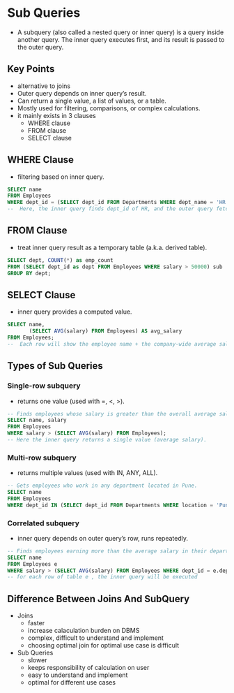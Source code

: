 # Sub Queries
- A subquery (also called a nested query or inner query) is a query inside another query.
The inner query executes first, and its result is passed to the outer query.

## Key Points
- alternative to joins
- Outer query depends on inner query’s result.
- Can return a single value, a list of values, or a table.
- Mostly used for filtering, comparisons, or complex calculations.
- it mainly exists in 3 clauses
    - WHERE clause
    - FROM clause
    - SELECT clause

## WHERE Clause 
- filtering based on inner query.
``` sql
SELECT name
FROM Employees
WHERE dept_id = (SELECT dept_id FROM Departments WHERE dept_name = 'HR');
--  Here, the inner query finds dept_id of HR, and the outer query fetches employees in HR.
```
## FROM Clause 
- treat inner query result as a temporary table (a.k.a. derived table).
``` sql
SELECT dept, COUNT(*) as emp_count
FROM (SELECT dept_id as dept FROM Employees WHERE salary > 50000) sub
GROUP BY dept;
```
## SELECT Clause
- inner query provides a computed value.
``` sql
SELECT name,
       (SELECT AVG(salary) FROM Employees) AS avg_salary
FROM Employees;
--  Each row will show the employee name + the company-wide average salary.
```
## Types of Sub Queries
### Single-row subquery
- returns one value (used with =, <, >).
``` sql
-- Finds employees whose salary is greater than the overall average salary.
SELECT name, salary
FROM Employees
WHERE salary > (SELECT AVG(salary) FROM Employees);
-- Here the inner query returns a single value (average salary).
```
### Multi-row subquery 
- returns multiple values (used with IN, ANY, ALL).
``` sql
-- Gets employees who work in any department located in Pune.
SELECT name
FROM Employees
WHERE dept_id IN (SELECT dept_id FROM Departments WHERE location = 'Pune');
```
### Correlated subquery 
- inner query depends on outer query’s row, runs repeatedly.
``` sql
-- Finds employees earning more than the average salary in their department.
SELECT name
FROM Employees e
WHERE salary > (SELECT AVG(salary) FROM Employees WHERE dept_id = e.dept_id);
-- for each row of table e , the inner query will be executed
```
## Difference Between Joins And SubQuery
- Joins
   - faster
   - increase calaculation burden on DBMS
   - complex, difficult to understand and implement
   - choosing optimal join for optimal use case is difficult
- Sub Queries
   - slower
   - keeps responsibility of calculation on user
   - easy to understand and implement
   - optimal for different use cases
